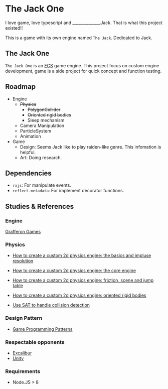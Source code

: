 # The Jack One

I love game, love typescript and ______________Jack.
That is what this project existed!!

This is a game with its own engine named `The Jack`.
Dedicated to Jack.

## The Jack One
`The Jack One` is an [ECS](https://en.wikipedia.org/wiki/Entity–component–system) game engine.
This project focus on custom engine development, game is a side project for quick concept and function testing.

## Roadmap
- Engine
  - ~~Physics~~
    - ~~PolygonCollider~~
    - ~~Oriented rigid bodies~~
    - Sleep mechanism
  - Camera Manipulation
  - ParticleSystem
  - Animation
- Game
  - Design: Seems Jack like to play raiden-like genre. This infomation is helpful.
  - Art: Doing research.

## Dependencies
- `rxjs`: For manipulate events.
- `reflect-metadata`: For implement decorator functions.

## Studies & References

### Engine
[Grafferon Games](https://gafferongames.com)

### Physics
- [How to create a custom 2d physics engine: the basics and impluse resolution](http://gamedevelopment.tutsplus.com/tutorials/how-to-create-a-custom-2d-physics-engine-the-basics-and-impulse-resolution--gamedev-6331)
- [How to create a custom 2d physics engine: the core engine](https://gamedevelopment.tutsplus.com/tutorials/how-to-create-a-custom-2d-physics-engine-the-core-engine--gamedev-7493)
- [How to create a custom 2d physics engine: friction, scene and jump table](http://gamedevelopment.tutsplus.com/tutorials/how-to-create-a-custom-2d-physics-engine-friction-scene-and-jump-table--gamedev-7756)
- [How to create a custom 2d physics engine: oriented rigid bodies](http://gamedevelopment.tutsplus.com/tutorials/how-to-create-a-custom-2d-physics-engine-oriented-rigid-bodies--gamedev-8032)

- [Use SAT to handle collision detection](http://www.dyn4j.org/2010/01/sat/)

### Design Pattern
- [Game Programming Patterns](http://gameprogrammingpatterns.com/contents.html)

### Respectable opponents
- [Excalibur](http://github.com/excaliburjs/Excalibur)
- [Unity](https://docs.unity3d.com/ScriptReference/)

### Requirements
- Node.JS > 8
